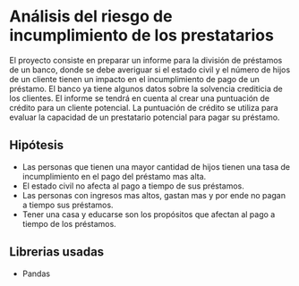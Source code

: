 # Análisis del riesgo de incumplimiento de los prestatarios
El proyecto consiste en preparar un informe para la división de préstamos de un banco, donde se debe averiguar si el estado civil y el número de hijos de un cliente tienen un impacto en el incumplimiento de pago de un préstamo. El banco ya tiene algunos datos sobre la solvencia crediticia de los clientes.
El informe se tendrá en cuenta al crear una puntuación de crédito para un cliente potencial. La puntuación de crédito se utiliza para evaluar la capacidad de un prestatario potencial para pagar su préstamo.
## Hipótesis
- Las personas que tienen una mayor cantidad de hijos tienen una tasa de incumplimiento en el pago del préstamo mas alta.
- El estado civil no afecta al pago a tiempo de sus préstamos.
- Las personas con ingresos mas altos, gastan mas y por ende no pagan a tiempo sus préstamos.
- Tener una casa y educarse son los propósitos que afectan al pago a tiempo de los préstamos.
## Librerias usadas
- Pandas

